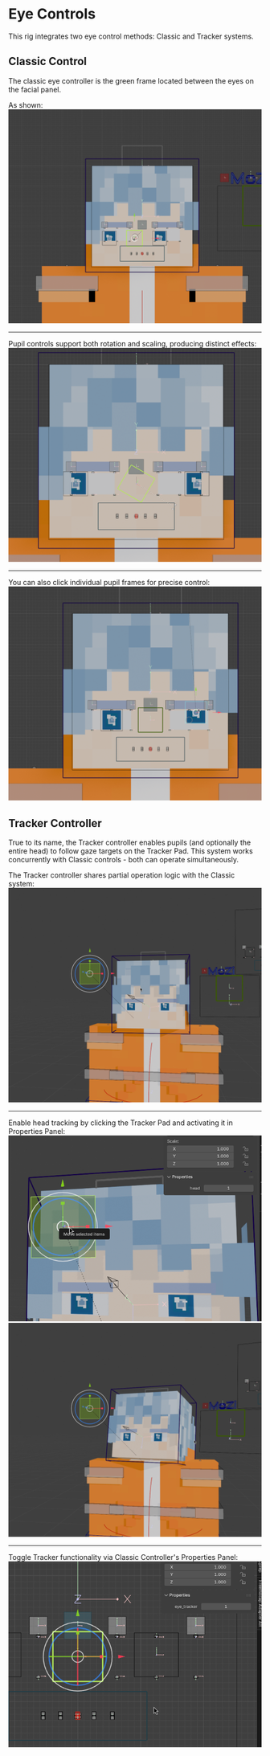 # Eye Controls  
This rig integrates two eye control methods: Classic and Tracker systems.  

## Classic Control  
The classic eye controller is the green frame located between the eyes on the facial panel.  

As shown:  
![Classic Eye Controller](/asstes/eyes/1.png)  

---  

Pupil controls support both rotation and scaling, producing distinct effects:  
![Classic Controller Rotation](/asstes/eyes/2.png)  

---  

You can also click individual pupil frames for precise control:  
![Independent Pupil Control](/asstes/eyes/3.png)  

## Tracker Controller  

True to its name, the Tracker controller enables pupils (and optionally the entire head) to follow gaze targets on the Tracker Pad. This system works concurrently with Classic controls - both can operate simultaneously.  

The Tracker controller shares partial operation logic with the Classic system:  
![Tracker Controller - Head Follow Disabled](/asstes/eyes/4.png)  

---  

Enable head tracking by clicking the Tracker Pad and activating it in Properties Panel:  
![Tracker Controller Properties Panel](/asstes/eyes/6.png)  
![Tracker Controller Head Following](/asstes/eyes/5.png)  

---  

Toggle Tracker functionality via Classic Controller's Properties Panel:  
![Classic Controller Properties Panel](/asstes/eyes/7.png)  